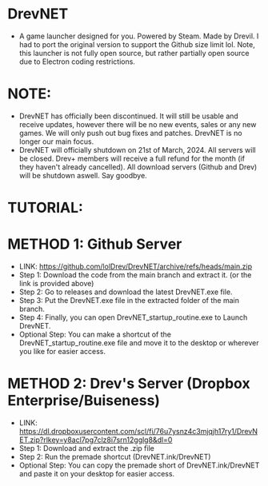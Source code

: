 # DrevNET
- A game launcher designed for you. Powered by Steam. Made by Drevil. I had to port the original version to support the Github size limit lol. Note, this launcher is not fully open source, but rather partially open source due to Electron coding restrictions.

# NOTE:
- DrevNET has officially been discontinued. It will still be usable and receive updates, however there will be no new events, sales or any new games. We will only push out bug fixes and patches. DrevNET is no longer our main focus.
- DrevNET will officially shutdown on 21st of March, 2024. All servers will be closed. Drev+ members will receive a full refund for the month (if they haven't already cancelled). All download servers (Github and Drev) will be shutdown aswell. Say goodbye.

# TUTORIAL:

# METHOD 1: Github Server
- LINK: https://github.com/lolDrev/DrevNET/archive/refs/heads/main.zip
- Step 1: Download the code from the main branch and extract it. (or the link is provided above)
- Step 2: Go to releases and download the latest DrevNET.exe file.
- Step 3: Put the DrevNET.exe file in the extracted folder of the main branch.
- Step 4: Finally, you can open DrevNET_startup_routine.exe to Launch DrevNET.
- Optional Step: You can make a shortcut of the DrevNET_startup_routine.exe file and move it to the desktop or wherever you like for easier access.

# METHOD 2: Drev's Server (Dropbox Enterprise/Buiseness)
- LINK: https://dl.dropboxusercontent.com/scl/fi/76u7ysnz4c3mjqjh17ry1/DrevNET.zip?rlkey=y8acl7pg7clz8i7srn12gglg8&dl=0
- Step 1: Download and extract the .zip file
- Step 2: Run the premade shortcut (DrevNET.ink/DrevNET)
- Optional Step: You can copy the premade short of DrevNET.ink/DrevNET and paste it on your desktop for easier access.
